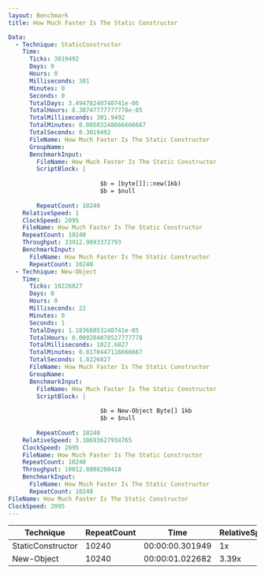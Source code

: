 ```yaml
---
layout: Benchmark
title: How Much Faster Is The Static Constructor

Data: 
  - Technique: StaticConstructor
    Time: 
      Ticks: 3019492
      Days: 0
      Hours: 0
      Milliseconds: 301
      Minutes: 0
      Seconds: 0
      TotalDays: 3.49478240740741e-06
      TotalHours: 8.38747777777778e-05
      TotalMilliseconds: 301.9492
      TotalMinutes: 0.00503248666666667
      TotalSeconds: 0.3019492
      FileName: How Much Faster Is The Static Constructor
      GroupName: 
      BenchmarkInput: 
        FileName: How Much Faster Is The Static Constructor
        ScriptBlock: |
          
                          $b = [byte[]]::new(1kb)
                          $b = $null
                      
        RepeatCount: 10240
    RelativeSpeed: 1
    ClockSpeed: 2095
    FileName: How Much Faster Is The Static Constructor
    RepeatCount: 10240
    Throughput: 33912.9893372793
    BenchmarkInput: 
      FileName: How Much Faster Is The Static Constructor
      RepeatCount: 10240
  - Technique: New-Object
    Time: 
      Ticks: 10226827
      Days: 0
      Hours: 0
      Milliseconds: 22
      Minutes: 0
      Seconds: 1
      TotalDays: 1.18366053240741e-05
      TotalHours: 0.000284078527777778
      TotalMilliseconds: 1022.6827
      TotalMinutes: 0.0170447116666667
      TotalSeconds: 1.0226827
      FileName: How Much Faster Is The Static Constructor
      GroupName: 
      BenchmarkInput: 
        FileName: How Much Faster Is The Static Constructor
        ScriptBlock: |
          
                          $b = New-Object Byte[] 1kb
                          $b = $null
                      
        RepeatCount: 10240
    RelativeSpeed: 3.38693627934765
    ClockSpeed: 2095
    FileName: How Much Faster Is The Static Constructor
    RepeatCount: 10240
    Throughput: 10012.8808280418
    BenchmarkInput: 
      FileName: How Much Faster Is The Static Constructor
      RepeatCount: 10240
FileName: How Much Faster Is The Static Constructor
ClockSpeed: 2095
---
```





|Technique        |RepeatCount|Time           |RelativeSpeed|Throughput|
|-----------------|-----------|---------------|-------------|----------|
|StaticConstructor|10240      |00:00:00.301949|1x           |33912.99/s|
|New-Object       |10240      |00:00:01.022682|3.39x        |10012.88/s|
